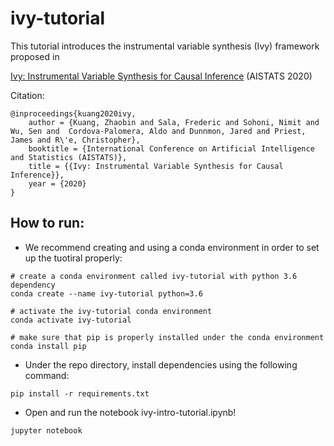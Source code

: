 # ivy-tutorial

This tutorial introduces the instrumental variable synthesis (Ivy) framework proposed in 

[Ivy: Instrumental Variable Synthesis for Causal Inference](https://arxiv.org/abs/1803.01422) 
(AISTATS 2020)


Citation:
```
@inproceedings{kuang2020ivy,
    author = {Kuang, Zhaobin and Sala, Frederic and Sohoni, Nimit and Wu, Sen and  Cordova-Palomera, Aldo and Dunnmon, Jared and Priest, James and R\'e, Christopher},
    booktitle = {International Conference on Artificial Intelligence and Statistics (AISTATS)},
    title = {{Ivy: Instrumental Variable Synthesis for Causal Inference}},
    year = {2020}
}
```

## How to run:
  - We recommend creating and using a conda environment in order to set up the tuotiral properly:
  ```
  # create a conda environment called ivy-tutorial with python 3.6 dependency
  conda create --name ivy-tutorial python=3.6

  # activate the ivy-tutorial conda environment
  conda activate ivy-tutorial

  # make sure that pip is properly installed under the conda environment
  conda install pip
  ```
  - Under the repo directory, install dependencies using the following command:
  ```
  pip install -r requirements.txt
  ```
  - Open and run the notebook ivy-intro-tutorial.ipynb!
  ```
  jupyter notebook
  ```

